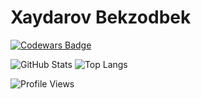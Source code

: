 # Xaydarov Bekzodbek
[![Codewars Badge](https://www.codewars.com/users/Bekzodbek%20xaydarov/badges/large)](https://www.codewars.com/users/Bekzodbek%20xaydarov)

![GitHub Stats](https://github-readme-stats.vercel.app/api?username=XaydarovDev-BekzodBek&show_icons=true&theme=dark)
![Top Langs](https://github-readme-stats.vercel.app/api/top-langs/?username=XaydarovDev-BekzodBek&layout=compact)

![Profile Views](https://komarev.com/ghpvc/?username=XaydarovDev-BekzodBek&color=blue)
